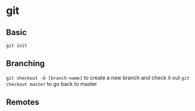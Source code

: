 # git

## Basic
`git init`

## Branching
`git checkout -b [branch-name]` to create a new branch and check it out
`git checkout master` to go back to master
## Remotes